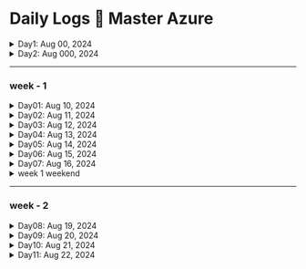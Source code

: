 # Daily Logs 📝 Master Azure

<details>
    <summary>Day1: Aug 00, 2024</summary>

## topics covered

* Exam Preparation - CCP
  
## total time

* 1 hour

</details>

<details>
    <summary>Day2: Aug 000, 2024</summary>

## topics covered

* Exam Preparation - CCP
  
## total time

* 1 hour

</details>

---
### week - 1

<details>
    <summary>Day01: Aug 10, 2024</summary>

## topics covered

* Basics Of Cloud Computing
* Getting started with Azure

## summary
### How to Choose Regions and Availability Zones

When deploying resources in Azure, it's crucial to consider factors such as:

- **Proximity to Users:** Choose a region that is geographically close to your users to minimize latency.

- **Compliance Requirements:** Ensure that the chosen region complies with regulatory and data residency requirements.

- **High Availability Needs:** If high availability is a priority, distribute resources across multiple Availability Zones within a region.

- **Disaster Recovery Planning:** Leverage region pairing for effective disaster recovery planning.
  
## total time

* 2+ hours

</details>

<details>
    <summary>Day02: Aug 11, 2024</summary>

## topics covered

* Azure Networking
  * Firewalls
  * NSG & ASG
  * Vnet
  * Subnets
  * Resource Groups manager & RGs & Resources
  * Bastion
  * Demos
* Billing and budget creation
  
## total time

* 4+ hours

</details>

<details>
    <summary>Day03: Aug 12, 2024</summary>

## topics covered

* Azure Storage
* Azure CLI
* Azure IAM
* Networking
* Mstf Learn Modules
* Quick start center done
* Cost and billing management
  
## total time

* 4+ hours

</details>

<details>
    <summary>Day04: Aug 13, 2024</summary>

## topics covered

* completed 2 learning paths
* Completed different demos on storage and networking
  
## total time

* 4+ hrs

</details>

<details>
    <summary>Day05: Aug 14, 2024</summary>

## topics covered

* worked on azure and devops week 1 deliverables
  
## total time

* 4+ hrs

</details>

<details>
    <summary>Day06: Aug 15, 2024</summary>

## topics covered

* worked on azure and devops week 1 deliverables
  
## total time

* 4+ hrs

</details>

<details>
    <summary>Day07: Aug 16, 2024</summary>

## topics covered

* worked on Azure and DevOps week 1 deliverables
* completed week 1 deliverables
* successfully documented all the projects into a blog

## link to work
* [frontend deliverable - odin-form](0tieno.github.io/odin-forms/)  
  
## total time

* 5+ hrs

</details>

<details>
    <summary>week 1 weekend</summary>

## worked on:

* 
  
## total time

* 5+ hrs

</details>

---
### week - 2

<details>
    <summary>Day08: Aug 19, 2024</summary>

## topics covered

* 
  
## total time

* 5+ hrs

</details>

<details>
    <summary>Day09: Aug 20, 2024</summary>

## topics covered

* worked on ccp revision
* worked on Javascript and Azure basics
  
## total time

* 5+ hrs

</details>

<details>
    <summary>Day10: Aug 21, 2024</summary>

## topics covered

* worked on ccp revision
* worked on Javascript and Azure VMs
* used the Pomodoro technique and completed a lot
  
  
## total time

* 7+ hrs

</details>

<details>
    <summary>Day11: Aug 22, 2024</summary>

## topics covered

* worked on Linux shell scripting
* nproc & free commands
* ls
* ls -ltr
* man
* mkdir
* rm -rf
* touch
* vim
* chmod
  
  
## total time

* 1+ hrs

</details>


